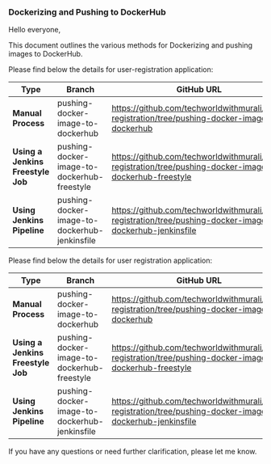 ### Dockerizing and Pushing to DockerHub

Hello everyone,

This document outlines the various methods for Dockerizing and pushing images to DockerHub.

Please find below the details for user-registration application:

| Type                          | Branch                                | GitHub URL                       |
|-------------------------------|---------------------------------------|----------------------------------|
| **Manual Process**                | pushing-docker-image-to-dockerhub               | https://github.com/techworldwithmurali/user-registration/tree/pushing-docker-image-to-dockerhub |
| **Using a Jenkins Freestyle Job** | pushing-docker-image-to-dockerhub-freestyle           | https://github.com/techworldwithmurali/user-registration/tree/pushing-docker-image-to-dockerhub-freestyle |
| **Using Jenkins Pipeline**        | pushing-docker-image-to-dockerhub-jenkinsfile | https://github.com/techworldwithmurali/user-registration/tree/pushing-docker-image-to-dockerhub-jenkinsfile |



Please find below the details for user registration application:

| Type                          | Branch                                | GitHub URL                       |
|-------------------------------|---------------------------------------|----------------------------------|
| **Manual Process**                | pushing-docker-image-to-dockerhub               | https://github.com/techworldwithmurali/user-registration/tree/pushing-docker-image-to-dockerhub |
| **Using a Jenkins Freestyle Job** | pushing-docker-image-to-dockerhub-freestyle           | https://github.com/techworldwithmurali/user-registration/tree/pushing-docker-image-to-dockerhub-freestyle |
| **Using Jenkins Pipeline**        | pushing-docker-image-to-dockerhub-jenkinsfile | https://github.com/techworldwithmurali/user-registration/tree/pushing-docker-image-to-dockerhub-jenkinsfile |




If you have any questions or need further clarification, please let me know.
